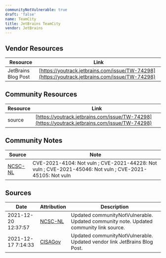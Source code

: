```yaml
---
communityNotVulnerable: true
draft: 'false'
name: TeamCity
title: JetBrains TeamCity
vendor: JetBrains
---
```


## Vendor Resources
| Resource | Link |
| --- | --- |
| JetBrains Blog Post | [https://youtrack.jetbrains.com/issue/TW-74298](https://youtrack.jetbrains.com/issue/TW-74298) |

## Community Resources
| Resource | Link |
| --- | --- |
| source | [https://youtrack.jetbrains.com/issue/TW-74298](https://youtrack.jetbrains.com/issue/TW-74298) |

## Community Notes
| Source | Note |
| --- | --- |
| [NCSC-NL](https://github.com/NCSC-NL/log4shell/blob/main/software/README.md) | CVE-2021-4104: Not vuln ; CVE-2021-44228: Not vuln ; CVE-2021-45046: Not vuln ; CVE-2021-45105: Not vuln </ul> |

## Sources
| Date | Attribution | Description |
| --- | --- | --- |
| 2021-12-20 12:37:57 | [NCSC-NL](https://github.com/NCSC-NL/log4shell/blob/main/software/README.md) | Updated communityNotVulnerable. Updated community note. Updated community link source.  |
| 2021-12-17 7:14:33 | [CISAGov](https://raw.githubusercontent.com/cisagov/log4j-affected-db/develop/README.md) | Updated communityNotVulnerable. Updated vendor link JetBrains Blog Post.  |

